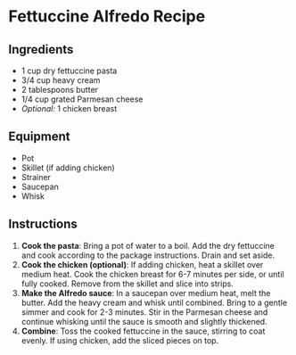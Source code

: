 # Fettuccine Alfredo Recipe  

## Ingredients  
- 1 cup dry fettuccine pasta  
- 3/4 cup heavy cream  
- 2 tablespoons butter  
- 1/4 cup grated Parmesan cheese  
- *Optional:* 1 chicken breast  

## Equipment  
- Pot  
- Skillet (if adding chicken)  
- Strainer  
- Saucepan  
- Whisk  

## Instructions  
1. **Cook the pasta**: Bring a pot of water to a boil. Add the dry fettuccine and cook according to the package instructions. Drain and set aside.  
2. **Cook the chicken (optional)**: If adding chicken, heat a skillet over medium heat. Cook the chicken breast for 6-7 minutes per side, or until fully cooked. Remove from the skillet and slice into strips.  
3. **Make the Alfredo sauce**: In a saucepan over medium heat, melt the butter. Add the heavy cream and whisk until combined. Bring to a gentle simmer and cook for 2-3 minutes. Stir in the Parmesan cheese and continue whisking until the sauce is smooth and slightly thickened.  
4. **Combine**: Toss the cooked fettuccine in the sauce, stirring to coat evenly. If using chicken, add the sliced pieces on top.